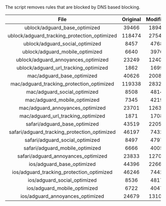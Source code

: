 The script removes rules that are blocked by DNS based blocking.


| File | Original | Modified |
|:----:|:-----:|:-----:|
| ublock/adguard_base_optimized | 39466 | 18946 |
| ublock/adguard_tracking_protection_optimized | 118474 | 27543 |
| ublock/adguard_social_optimized | 8457 | 4768 |
| ublock/adguard_mobile_optimized | 6640 | 3976 |
| ublock/adguard_annoyances_optimized | 23249 | 12401 |
| ublock/adguard_url_tracking_optimized | 1862 | 1699 |
| mac/adguard_base_optimized | 40626 | 20087 |
| mac/adguard_tracking_protection_optimized | 119338 | 28328 |
| mac/adguard_social_optimized | 8508 | 4814 |
| mac/adguard_mobile_optimized | 7345 | 4219 |
| mac/adguard_annoyances_optimized | 23701 | 12630 |
| mac/adguard_url_tracking_optimized | 1871 | 1708 |
| safari/adguard_base_optimized | 43519 | 22054 |
| safari/adguard_tracking_protection_optimized | 46197 | 7432 |
| safari/adguard_social_optimized | 8497 | 4797 |
| safari/adguard_mobile_optimized | 6666 | 4005 |
| safari/adguard_annoyances_optimized | 23833 | 12709 |
| ios/adguard_base_optimized | 44396 | 22667 |
| ios/adguard_tracking_protection_optimized | 46246 | 7442 |
| ios/adguard_social_optimized | 8536 | 4817 |
| ios/adguard_mobile_optimized | 6722 | 4047 |
| ios/adguard_annoyances_optimized | 24679 | 13100 |